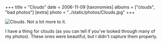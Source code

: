 +++
title = "Clouds"
date = 2006-11-09
[taxonomies]
albums = ["clouds", "bad photos"]
[extra]
photo = "../static/photos/Clouds.jpg"
+++

![Clouds.  Not a lot more to it.](/photos/Clouds.jpg "Water particles, held generally together in such a fashion as to make beautiful white fluffiness")

I have a thing for clouds (as you can tell if you've looked through many of my photos). These ones were beautiful, but I didn't capture them properly.
